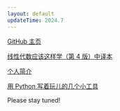 ```yaml
---
layout: default
updateTime: 2024.7
---
```


[GitHub 主页](https://github.com/OliverWu515)

[线性代数应该这样学（第 4 版）中译本](./ladr4e.html)

[个人简介](./short-bio.html)

[用 Python 写着玩儿的几个小工具](./python-hobby-project.html)

Please stay tuned!